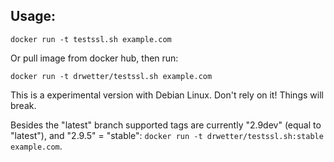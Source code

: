 ## Usage:
```
docker run -t testssl.sh example.com
```

Or pull image from docker hub, then run:
```
docker run -t drwetter/testssl.sh example.com
```

This is a experimental version with Debian Linux. Don\'t rely on it!
Things will break.

Besides the "latest" branch supported tags are currently "2.9dev" (equal to "latest"), and
"2.9.5" = "stable": ``docker run -t drwetter/testssl.sh:stable example.com``.
